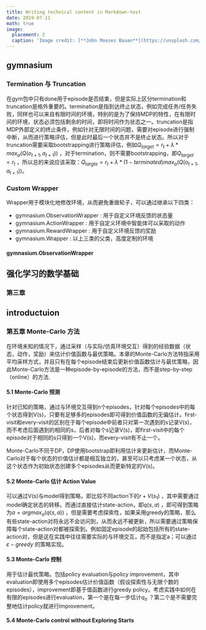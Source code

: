 ```yaml
---
title: Writing technical content in Markdown-test
date: 2019-07-11
math: true
image:
  placement: 2
  caption: 'Image credit: [**John Moeses Bauan**](https://unsplash.com/photos/OGZtQF8iC0g)'
---
```


## gymnasium

### Termination 与 Truncation

在gym包中只有done用于episode是否结束，但是实际上区分termination和truncation是格外重要的。termination是指到达终止状态，例如完成任务/任务失败，同样也可以来自有限时间的环境，特别的是为了保持MDP的特性，在有限时间的环境，状态必须包括剩余的时间，即将时间作为状态之一。truncation是指MDP外部定义的终止条件，例如针对无限时间的问题，需要对episode进行强制中断，从而进行策略评估，但是此时最后一个状态并不是终止状态。所以对于truncation需要采取bootstrapping进行策略评估，例如$Q_{target} = r_t + \lambda*max_a(Q(o_{t+1},a_{t+1}))$ ，对于termination，则不需要bootstrapping，即$Q_{target} = r_t$ ，所以总的来说应该采取：$Q_{targte} = r_t + \lambda*(1 - terminated)max_a(Q(o_{t+1},a_{t+1}))$。

### Custom Wrapper

Wrapper用于模块化地修改环境，从而避免重做轮子，可以通过继承以下四类：

- gymnasium.ObservationWrapper : 用于自定义环境反馈的状态量
- gymnasium.ActionWrapper : 用于自定义环境中智能体可以采取的动作
- gymnasium.RewardWrapper : 用于自定义环境反馈的奖励
- gymnasium.Wrapper : 以上三类的父类，高度定制的环境

#### gymnasium.ObservationWrapper



## 强化学习的数学基础

### 第三章



## introductuion

### 第五章 Monte-Carlo 方法

在环境未知的情况下，通过采样（与实际/仿真环境交互）得到的经验数据（状态，动作，奖励）来估计价值函数与最优策略。本章的Monte-Carlo方法特指采用平均采样方式，并且只有在每个episode结束后更新价值函数估计与最优策略，因此Monte-Carlo方法是一种episode-by-episode的方法，而不是step-by-step（online）的方法.

#### 5.1 Monte-Carlo 预测

针对已知的策略，通过与环境交互得到n个episodes，针对每个episodes中的每个状态得到V(s)，只要有足够多的episodes即可得到价值函数的无偏估计。first-visit和every-visit的区别在于每个episode中前者只对第一次遇到的s记录V(s)，而不考虑后面遇到的相同的s，后者对每个s记录V(s)，即first-visit中的每个episode对于相同的s只得到一个V(s)，而every-visit有不止一个。

Monte-Carlo不同于DP，DP使用bootstrap即利用估计来更新估计，而Monte-Carlo对于每个状态的价值估计都是相互独立的，甚至可以只考虑某一个状态，从这个状态作为初始状态创建多个episodes从而更新特定的V(s)。

#### 5.2 Monte-Carlo 估计 Action Value

可以通过V(s)与model得到策略，即比较不同action下的$r + V(s_1)$ ，其中需要通过model确定状态的转移。而通过直接估计state-action，即$q(s,a)$ ，即可得到策略为$a = argmax_a(q(s,a))$ ，但是需要考虑探索性，如果采用greedy的策略，那么有些state-action对将永远不会访问到，从而永远不被更新，所以需要通过策略保障每个state-action对都被探索到。例如固定episode的起始包括所有的state-action对，但是这在实践中往往需要实际的与环境交互，而不是指定a；可以通过$\varepsilon-greedy$ 的策略实现。

#### 5.3 Monte-Carlo 控制

用于估计最优策略。包括policy evaluation与policy improvement，其中evaluation即使用多个episodes估计价值函数（假设探索性与无限个数的episodes），improvement即基于值函数进行greedy policy。考虑实践中如何在有限的episodes进行evaluation，第一个是在每一步估计$q_\pi$ ？第二个是不需要完整地估计policy就进行Improvement。

#### 5.4 Monte-Carlo control without Exploring Starts



